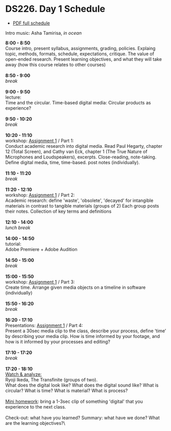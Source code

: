 # DS226. Day 1 Schedule

- [PDF full schedule](ds226-schedule-1.pdf)

Intro music: Asha Tamirisa, _in ocean_

**8:00 - 8:50**\
Course intro, present syllabus, assignments, grading, policies. Explaing topic, methods, formats, schedule, expectations, critique.
The value of open-ended research. Present learning objectives, and what they will take away (how this course relates to other courses)\
\
**8:50 - 9:00**\
_break_\
\
**9:00 - 9:50**\
lecture:\
Time and the circular.
Time-based digital media:
Circular products as experience?\
\
**9:50 - 10:20**\
_break_\
\
**10:20 - 11:10**\
workshop:	[Assignment 1](assignment1.md) / Part 1:\
Conduct academic research into digital media. Read Paul Hegarty, chapter 12 (Total Screen), and Cathy van Eck, chapter 1 (The True Nature of Microphones and Loudspeakers), excerpts. Close-reading, note-taking. Define digital media, time, time-based. post notes (individually).\
\
**11:10 - 11:20**\
_break_\
\
**11:20 - 12:10**\
workshop: [Assignment 1](assignment1.md) / Part 2:\
Academic research: define 'waste', 'obsolete', 'decayed' for intangible materials in contrast to tangible materials (groups of 2) Each group posts their notes. Collection of key terms and definitions\
\
**12:10 - 14:00**\
_lunch break_\
\
**14:00 - 14:50**\
tutorial:\
Adobe Premiere + 
Adobe Audition\
\
**14:50 - 15:00**\
_break_\
\
**15:00 - 15:50**\
workshop: [Assignment 1](assignment1.md) / Part 3:\
Create time. Arrange given media objects on a timeline in software (individually)\
\
**15:50 - 16:20**\
_break_\
\
**16:20 - 17:10**\
Presentations: [Assignment 1](assignment1.md) / Part 4:\
Present a 30sec media clip to the class, describe your process, define ‘time’ by describing your media clip. How is time informed by your footage, and how is it informed by your processes and editing?\
\
**17:10 - 17:20**\
_break_\
\
**17:20 - 18:10**\
[Watch & analyze:](transfinite.md)\
Ryoji Ikeda, The Transfinite (groups of two).\
What does the digital look like? What does the digital sound like? What is circular? What is time? What is material? What is process?\
\
[Mini homework](homework1.md): bring a 1-3sec clip of something 'digital' that you experience to the next class.\
\
Check-out: what have you learned? Summary: what have we done? What are the learning objectives?\
